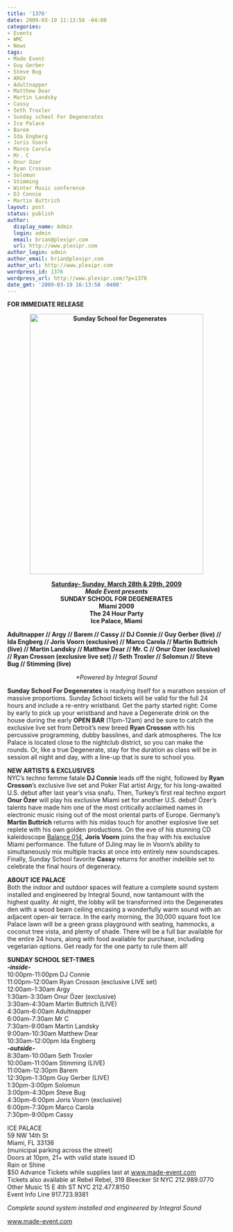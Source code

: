 ```yaml
---
title: '1376'
date: 2009-03-19 11:13:58 -04:00
categories:
- Events
- WMC
- News
tags:
- Made Event
- Guy Gerber
- Steve Bug
- ARGY
- Adultnapper
- Matthew Dear
- Martin Landsky
- Cassy
- Seth Troxler
- Sunday school For Degenerates
- Ice Palace
- Barem
- Ida Engberg
- Joris Voorn
- Marco Carola
- Mr. C
- Onur Ozer
- Ryan Crosson
- Solomun
- Stimming
- Winter Music conference
- DJ Connie
- Martin Buttrich
layout: post
status: publish
author:
  display_name: Admin
  login: admin
  email: brian@plexipr.com
  url: http://www.plexipr.com
author_login: admin
author_email: brian@plexipr.com
author_url: http://www.plexipr.com
wordpress_id: 1376
wordpress_url: http://www.plexipr.com/?p=1376
date_gmt: '2009-03-19 16:13:58 -0400'
---
```


<p><strong>FOR IMMEDIATE RELEASE</strong></p>
<p style="text-align: center;"><strong><a href="http://www.made-event.com"><img class="size-full wp-image-1377 aligncenter" title="Sunday School for Degenerates" src="http://www.plexipr.com/wp-content/uploads/2009/03/ssfd.jpg" alt="Sunday School for Degenerates" width="400" height="600" /></a><br />
</strong></p>
<p style="text-align: center;"><strong><span style="text-decoration: underline;">Saturday- Sunday, March 28th &amp; 29th, 2009</span><br />
<em>Made Event presents</em><br />
SUNDAY SCHOOL FOR DEGENERATES<br />
Miami 2009<br />
The 24 Hour Party<br />
Ice Palace, Miami</strong></p>
<p><strong>Adultnapper // Argy // Barem // Cassy // DJ Connie // Guy Gerber (live) // Ida Engberg // Joris Voorn (exclusive) // Marco Carola // Martin Buttrich (live) // Martin Landsky // Matthew Dear // Mr. C // Onur Özer (exclusive) // Ryan Crosson (exclusive live set) // Seth Troxler // Solomun // Steve Bug // Stimming (live)</strong></p>
<p style="text-align: center;"><em>*Powered by Integral Sound</em></p>
<p><strong>Sunday School For Degenerates</strong> is readying itself for a marathon session of massive proportions. Sunday School tickets will be valid for the full 24 hours and include a re-entry wristband. Get the party started right: Come by early to pick up your wristband and have a Degenerate drink on the house during the early <strong>OPEN BAR</strong> (11pm-12am) and be sure to catch the exclusive live set from Detroit’s new breed <strong>Ryan Crosson</strong> with his percussive programming, dubby basslines, and dark atmospheres. The Ice Palace is located close to the nightclub district, so you can make the rounds. Or, like a true Degenerate, stay for the duration as class will be in session all night and day, with a line-up that is sure to school you.</p>
<p><strong>NEW ARTISTS &amp; EXCLUSIVES</strong><br />
NYC’s techno femme fatale <strong>DJ Connie</strong> leads off the night, followed by <strong>Ryan Crosson</strong>’s exclusive live set and Poker Flat artist Argy, for his long-awaited U.S. debut after last year’s visa snafu. Then, Turkey’s first real techno export <strong>Onur Özer</strong> will play his exclusive Miami set for another U.S. debut! Özer’s talents have made him one of the most critically acclaimed names in electronic music rising out of the most oriental parts of Europe. Germany’s <strong>Martin Buttrich</strong> returns with his midas touch for another explosive live set replete with his own golden productions. On the eve of his stunning CD kaleidoscope <span style="text-decoration: underline;">Balance 014</span>, <strong>Joris Voorn</strong> joins the fray with his exclusive Miami performance. The future of DJing may lie in Voorn’s ability to simultaneously mix multiple tracks at once into entirely new soundscapes. Finally, Sunday School favorite <strong>Cassy</strong> returns for another indelible set to celebrate the final hours of degeneracy.</p>
<p><strong>ABOUT ICE PALACE</strong><br />
Both the indoor and outdoor spaces will feature a complete sound system installed and engineered by Integral Sound, now tantamount with the highest quality. At night, the lobby will be transformed into the Degenerates den with a wood beam ceiling encasing a wonderfully warm sound with an adjacent open-air terrace. In the early morning, the 30,000 square foot Ice Palace lawn will be a green grass playground with seating, hammocks, a coconut tree vista, and plenty of shade. There will be a full bar available for the entire 24 hours, along with food available for purchase, including vegetarian options. Get ready for the one party to rule them all!</p>
<p><strong>SUNDAY SCHOOL SET-TIMES</strong><br />
<strong><em>-inside-</em></strong><br />
10:00pm-11:00pm DJ Connie<br />
11:00pm-12:00am Ryan Crosson (exclusive LIVE set)<br />
12:00am-1:30am Argy<br />
1:30am-3:30am Onur Özer (exclusive)<br />
3:30am-4:30am Martin Buttrich (LIVE)<br />
4:30am-6:00am Adultnapper<br />
6:00am-7:30am Mr C<br />
7:30am-9:00am Martin Landsky<br />
9:00am-10:30am Matthew Dear<br />
10:30am-12:00pm Ida Engberg<br />
<em><strong>-outside-</strong></em><br />
8:30am-10:00am Seth Troxler<br />
10:00am-11:00am Stimming (LIVE)<br />
11:00am-12:30pm Barem<br />
12:30pm-1:30pm Guy Gerber (LIVE)<br />
1:30pm-3:00pm Solomun<br />
3:00pm-4:30pm Steve Bug<br />
4:30pm-6:00pm Joris Voorn (exclusive)<br />
6:00pm-7:30pm Marco Carola<br />
7:30pm-9:00pm Cassy</p>
<p>ICE PALACE<br />
59 NW 14th St<br />
Miami, FL 33136<br />
(municipal parking across the street)<br />
Doors at 10pm, 21+ with valid state issued ID<br />
Rain or Shine<br />
$50 Advance Tickets while supplies last at <a href="http://">www.made-event.com </a><br />
Tickets also available at Rebel Rebel, 319 Bleecker St NYC 212.989.0770<br />
Other Music 15 E 4th ST NYC 212.477.8150<br />
Event Info Line 917.723.9381</p>
<p><em>Complete sound system installed and engineered by Integral Sound</em><br />
<a href="http://"></a></p>
<p><a href="http://">www.made-event.com</a></p>
